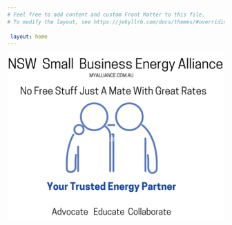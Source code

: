 ```yaml
---
# Feel free to add content and custom Front Matter to this file.
# To modify the layout, see https://jekyllrb.com/docs/themes/#overriding-theme-defaults

 layout: home
---  
```


![NSW Small Business Energy Alliance. Uniting for Fair Energy Prices & Success. Advocate Educate Collaborate.](/assets/indexV2.png) 

